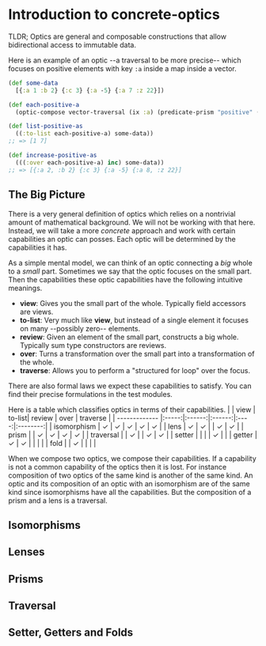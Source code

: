 # Introduction to concrete-optics

TLDR; Optics are general and composable constructions that allow bidirectional access to immutable data.

Here is an example of an optic --a traversal to be more precise-- which focuses on positive elements with key `:a` inside a map inside a vector.

```clojure
(def some-data
  [{:a 1 :b 2} {:c 3} {:a -5} {:a 7 :z 22}])

(def each-positive-a
  (optic-compose vector-traversal (ix :a) (predicate-prism "positive" (fn [x] (> x 0)))))

(def list-positive-as
  ((:to-list each-positive-a) some-data))
;; => [1 7]

(def increase-positive-as
  (((:over each-positive-a) inc) some-data))
;; => [{:a 2, :b 2} {:c 3} {:a -5} {:a 8, :z 22}]
```

## The Big Picture

There is a very general definition of optics which relies on a nontrivial amount of mathematical background. We will not be working with that here. Instead, we will take a more *concrete* approach and work with certain capabilities an optic can posses. Each optic will be determined by the capabilities it has.

As a simple mental model, we can think of an optic connecting a *big* whole to a *small* part. Sometimes we say that the optic focuses on the small part. Then the capabilities these optic capabilities have the following intuitive meanings.

* **view**: Gives you the small part of the whole. Typically field accessors are views.
* **to-list**: Very much like **view**, but instead of a single element it focuses on many --possibly zero-- elements.
* **review**: Given an element of the small part, constructs a big whole. Typically sum type constructors are reviews.
* **over**: Turns a transformation over the small part into a transformation of the whole.
* **traverse**: Allows you to perform a "structured for loop" over the focus.

There are also formal laws we expect these capabilities to satisfy. You can find their precise formulations in the test modules.

Here is a table which classifies optics in terms of their capabilities.
|               |  view | to-list| review | over | traverse |
| ------------- |:-----:|:------:|:------:|:----:|:--------:|
| isomorphism   |   ✓   |    ✓   |   ✓    |  ✓   |    ✓     |
| lens          |   ✓   |    ✓   |        |  ✓   |    ✓     |
| prism         |       |    ✓   |   ✓    |  ✓   |    ✓     |
| traversal     |       |    ✓   |        |  ✓   |    ✓     |
| setter        |       |        |        |  ✓   |          |
| getter        |   ✓   |    ✓   |        |      |          |
| fold          |       |    ✓   |        |      |          |

When we compose two optics, we compose their capabilities. If a capability is not a common capability of the optics then it is lost. For instance composition of two optics of the same kind is another of the same kind. An optic and its composition of an optic with an isomorphism are of the same kind since isomorphisms have all the capabilities. But the composition of a prism and a lens is a traversal.

## Isomorphisms

## Lenses

## Prisms

## Traversal

## Setter, Getters and Folds
